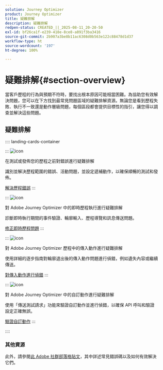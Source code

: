 ```yaml
---
solution: Journey Optimizer
product: Journey Optimizer
title: 疑難排解
description: 疑難排解
redpen-status: CREATED_||_2025-08-11_20-20-50
exl-id: bf26ca1f-e239-418e-8ce8-a891f3ba3416
source-git-commit: 2b907a3be8b11ac6308d0b563e122c88478d1d37
workflow-type: ht
source-wordcount: '197'
ht-degree: 100%

---
```


# 疑難排解{#section-overview}

當客戶歷程的行為與預期不符時，要找出根本原因可能相當困難。為協助您有效解決問題，您可以在下方找到最常見問題區域的疑難排解資源。無論您是看到歷程失敗、執行不一致還是動作層級問題，每個區段都會提供目標性的指引，讓您得以調查並解決這些問題。

## 疑難排解

:::: landing-cards-container

:::
![icon](https://cdn.experienceleague.adobe.com/icons/list-check.svg)

在測試或發佈您的歷程之前對錯誤進行疑難排解

識別並解決歷程範圍的錯誤、活動問題，並設定遞補動作，以確保順暢的測試和發佈。

[解決歷程錯誤](../using/building-journeys/troubleshooting.md)
:::

:::
![icon](https://cdn.experienceleague.adobe.com/icons/code-branch.svg)

對 Adobe Journey Optimizer 中的即時歷程執行進行疑難排解

診斷即時執行期間的事件驗證、輪廓輸入、歷程導覽和訊息傳送問題。

[修正即時歷程問題](../using/building-journeys/troubleshooting-execution.md)
:::

:::
![icon](https://cdn.experienceleague.adobe.com/icons/puzzle-piece.svg)

對 Adobe Journey Optimizer 歷程中的傳入動作進行疑難排解

使用詳細的逐步指南對輪廓退出後的傳入動作問題進行偵錯，例如遺失內容或繼續傳送。

[對傳入動作進行偵錯](../using/building-journeys/troubleshooting-inbound.md)
:::

:::
![icon](https://cdn.experienceleague.adobe.com/icons/gear.svg)

對 Adobe Journey Optimizer 中的自訂動作進行疑難排解

使用「傳送測試請求」功能來驗證自訂動作並進行偵錯，以確保 API 呼叫和驗證設定正確無誤。

[驗證自訂動作](../using/action/troubleshoot-custom-action.md)
:::

::::

### 其他資源

此外，請參閱[此 Adobe 社群部落格貼文](https://experienceleaguecommunities.adobe.com/t5/journey-optimizer-blogs/demystifying-adobe-journey-optimizer-error-codes-root-causes-and/ba-p/760884)，其中詳述常見錯誤碼以及如何有效解決它們。
